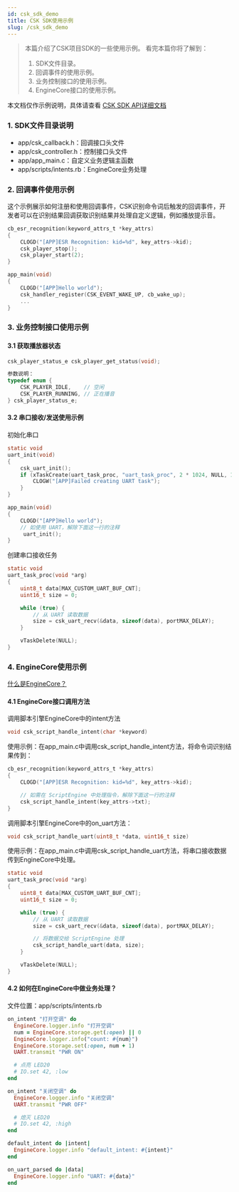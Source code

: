 ```yaml
---
id: csk_sdk_demo
title: CSK SDK使用示例
slug: /csk_sdk_demo
---
```




> 本篇介绍了CSK项目SDK的一些使用示例。
> 看完本篇你将了解到：
>
> 1. SDK文件目录。
> 2. 回调事件的使用示例。
> 3. 业务控制接口的使用示例。
> 4. EngineCore接口的使用示例。

本文档仅作示例说明，具体请查看 [CSK SDK API详细文档](https://open.listenai.com/csksdk_api)

### 1. SDK文件目录说明

- app/csk_callback.h：回调接口头文件
- app/csk_controller.h：控制接口头文件
- app/app_main.c：自定义业务逻辑主函数
- app/scripts/intents.rb：EngineCore业务处理

### 2. 回调事件使用示例

这个示例展示如何注册和使用回调事件，CSK识别命令词后触发的回调事件，开发者可以在识别结果回调获取识别结果并处理自定义逻辑，例如播放提示音。

```C
cb_esr_recognition(keyword_attrs_t *key_attrs)
{
    CLOGD("[APP]ESR Recognition: kid=%d", key_attrs->kid);
    csk_player_stop();
    csk_player_start(2);
}

app_main(void)
{
	CLOGD("[APP]Hello world");
	csk_handler_register(CSK_EVENT_WAKE_UP, cb_wake_up);
    ...
}
```

### 3. 业务控制接口使用示例

#### 3.1 获取播放器状态
```C
csk_player_status_e csk_player_get_status(void);

参数说明：
typedef enum {
    CSK_PLAYER_IDLE,    // 空闲
    CSK_PLAYER_RUNNING, // 正在播音
} csk_player_status_e;
```

#### 3.2 串口接收/发送使用示例
初始化串口
```C
static void
uart_init(void)
{
	csk_uart_init();
	if (xTaskCreate(uart_task_proc, "uart_task_proc", 2 * 1024, NULL, 13, NULL) != pdPASS) {
		CLOGW("[APP]Failed creating UART task");
	}
}

app_main(void)
{
	CLOGD("[APP]Hello world");
	// 如使用 UART，解除下面这一行的注释
	 uart_init();
}
```

创建串口接收任务
```C
static void
uart_task_proc(void *arg)
{
	uint8_t data[MAX_CUSTOM_UART_BUF_CNT];
	uint16_t size = 0;

	while (true) {
		// 从 UART 读取数据
		size = csk_uart_recv(&data, sizeof(data), portMAX_DELAY);
	}

	vTaskDelete(NULL);
}
```

### 4. EngineCore使用示例
[什么是EngineCore？](https://open.listenai.com/guides/EngineCore/getting_started)

#### 4.1 EngineCore接口调用方法
调用脚本引擎EngineCore中的intent方法
```C
void csk_script_handle_intent(char *keyword)
```
使用示例：在app_main.c中调用csk_script_handle_intent方法，将命令词识别结果传到：
```C
cb_esr_recognition(keyword_attrs_t *key_attrs)
{
	CLOGD("[APP]ESR Recognition: kid=%d", key_attrs->kid);

	// 如需在 ScriptEngine 中处理指令，解除下面这一行的注释
	csk_script_handle_intent(key_attrs->txt);
}
```

调用脚本引擎EngineCore中的on_uart方法：
```C
void csk_script_handle_uart(uint8_t *data, uint16_t size)
```
使用示例：在app_main.c中调用csk_script_handle_uart方法，将串口接收数据传到EngineCore中处理。

```C
static void
uart_task_proc(void *arg)
{
	uint8_t data[MAX_CUSTOM_UART_BUF_CNT];
	uint16_t size = 0;

	while (true) {
		// 从 UART 读取数据
		size = csk_uart_recv(&data, sizeof(data), portMAX_DELAY);

		// 将数据交给 ScriptEngine 处理
		csk_script_handle_uart(data, size);
	}

	vTaskDelete(NULL);
}
```
#### 4.2 如何在EngineCore中做业务处理？
文件位置：app/scripts/intents.rb
```ruby
on_intent "打开空调" do
  EngineCore.logger.info "打开空调"
  num = EngineCore.storage.get(:open) || 0
  EngineCore.logger.info("count: #{num}")
  EngineCore.storage.set(:open, num + 1)
  UART.transmit "PWR ON"

  # 点亮 LED20
  # IO.set 42, :low
end

on_intent "关闭空调" do
  EngineCore.logger.info "关闭空调"
  UART.transmit "PWR OFF"

  # 熄灭 LED20
  # IO.set 42, :high
end

default_intent do |intent|
  EngineCore.logger.info "default_intent: #{intent}"
end

on_uart_parsed do |data|
  EngineCore.logger.info "UART: #{data}"
end
```
